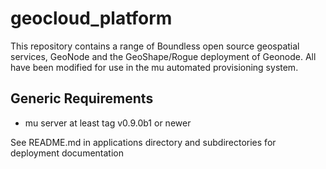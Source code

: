 geocloud_platform
=============
This repository contains a range of Boundless open source geospatial services, GeoNode and the GeoShape/Rogue deployment of Geonode.  All have  been modified for use in the mu automated provisioning system.  

Generic Requirements
--------------------
- mu server at least tag v0.9.0b1 or newer

See README.md in applications directory and subdirectories for deployment documentation
